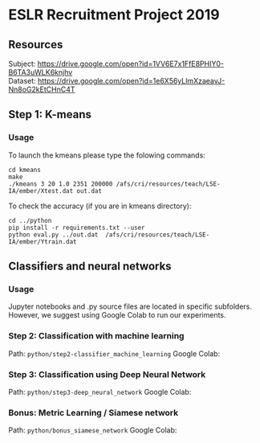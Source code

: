 # ESLR Recruitment Project 2019

## Resources

Subject: https://drive.google.com/open?id=1VV6E7x1FfE8PHIY0-B6TA3uWLK6knjhv  
Dataset: https://drive.google.com/open?id=1e6X56yLlmXzaeavJ-Nn8oG2kEtCHnC4T

## Step 1: K-means

### Usage

To launch the kmeans please type the folowing commands:
```
cd kmeans
make
./kmeans 3 20 1.0 2351 200000 /afs/cri/resources/teach/LSE-IA/ember/Xtest.dat out.dat
```

To check the accuracy (if you are in kmeans directory):
```
cd ../python
pip install -r requirements.txt --user
python eval.py ../out.dat  /afs/cri/resources/teach/LSE-IA/ember/Ytrain.dat
```

## Classifiers and neural networks

### Usage

Jupyter notebooks and .py source files are located in specific subfolders. However, we suggest using Google Colab to run our experiments.

### Step 2: Classification with machine learning

Path: `python/step2-classifier_machine_learning`
Google Colab: []()

### Step 3: Classification using Deep Neural Network

Path: `python/step3-deep_neural_network`
Google Colab: []()

### Bonus: Metric Learning / Siamese network

Path: `python/bonus_siamese_network`
Google Colab: []()
